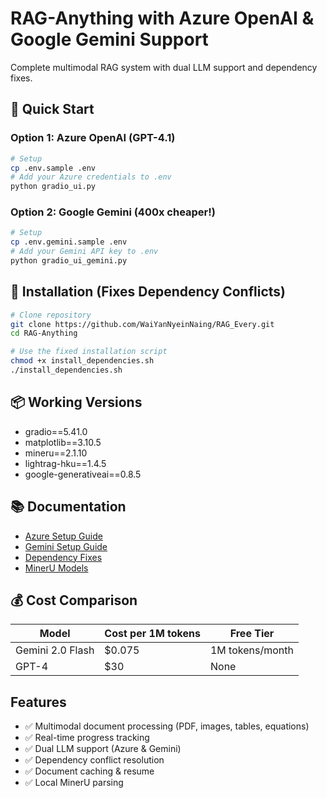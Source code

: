 # RAG-Anything with Azure OpenAI & Google Gemini Support

Complete multimodal RAG system with dual LLM support and dependency fixes.

## 🚀 Quick Start

### Option 1: Azure OpenAI (GPT-4.1)
```bash
# Setup
cp .env.sample .env
# Add your Azure credentials to .env
python gradio_ui.py
```

### Option 2: Google Gemini (400x cheaper!)
```bash
# Setup
cp .env.gemini.sample .env
# Add your Gemini API key to .env
python gradio_ui_gemini.py
```

## 🔧 Installation (Fixes Dependency Conflicts)

```bash
# Clone repository
git clone https://github.com/WaiYanNyeinNaing/RAG_Every.git
cd RAG-Anything

# Use the fixed installation script
chmod +x install_dependencies.sh
./install_dependencies.sh
```

## 📦 Working Versions
- gradio==5.41.0
- matplotlib==3.10.5
- mineru==2.1.10
- lightrag-hku==1.4.5
- google-generativeai==0.8.5

## 📚 Documentation
- [Azure Setup Guide](README_AZURE.md)
- [Gemini Setup Guide](README_GEMINI.md)
- [Dependency Fixes](DEPENDENCY_FIX.md)
- [MinerU Models](MINERU_MODELS.md)

## 💰 Cost Comparison
| Model | Cost per 1M tokens | Free Tier |
|-------|-------------------|-----------|
| Gemini 2.0 Flash | $0.075 | 1M tokens/month |
| GPT-4 | $30 | None |

## Features
- ✅ Multimodal document processing (PDF, images, tables, equations)
- ✅ Real-time progress tracking
- ✅ Dual LLM support (Azure & Gemini)
- ✅ Dependency conflict resolution
- ✅ Document caching & resume
- ✅ Local MinerU parsing
